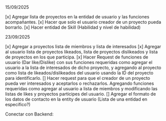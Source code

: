 15/09/2025

[x] Agregar lista de proyectos en la entidad de usuario y las funciones acompañantes.
[x] Hacer que solo el usuario creador de un proyecto pueda borrarlo.
[x] Hacer entidad de Skill (Habilidad y nivel de habilidad)

23/09/2025

[x] Agregar a proyectos lista de miembros y lista de interesados
[x] Agregar al usuario lista de proyectos likeados, lista de proyectos dislikeados y lista de proyectos en los que participa.
[x] Hacer Request de funciones de usuario (Dar like/Dislike) con sus funciones requeridas como agregar el usuario a la lista de interesados de dicho proyecto, y agregando al proyecto como lista de likeados/dislikeados del usuario usando la ID del proyecto para identificarlo.
[] Hacer request para que el creador de un proyecto pueda ver interesados y aceptarlos o rechazarlos. Agregando funciones requeridas como agregar al usuario a lista de miembros y modificando las listas de likes y proyectos participes del usuario.
[] Agregar el formato de los datos de contacto en la entity de usuario (Lista de una entidad en especifico?)

Conectar con Backend: 